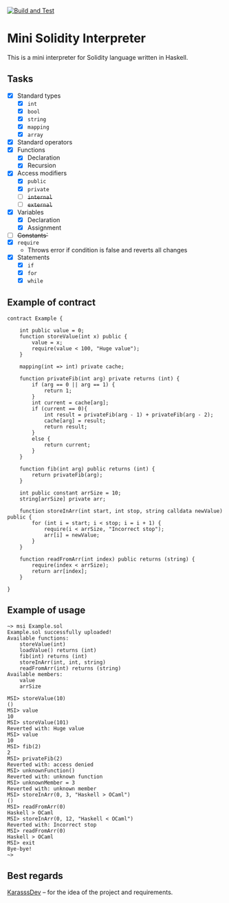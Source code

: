 [![Build and Test](https://github.com/5h15h4k1n9/MSI/actions/workflows/build-and-test.yml/badge.svg)](https://github.com/5h15h4k1n9/MSI/actions/workflows/build-and-test.yml)

# Mini Solidity Interpreter

This is a mini interpreter for Solidity language written in Haskell.

## Tasks
- [x] Standard types
  - [x] `int`
  - [x] `bool`
  - [x] `string`
  - [x] `mapping`
  - [x] `array`
- [x] Standard operators
- [x] Functions
  - [x] Declaration
  - [x] Recursion
- [x] Access modifiers
  - [x] `public`
  - [x] `private`
  - [ ] ~~`internal`~~
  - [ ] ~~`external`~~
- [x] Variables
  - [x] Declaration
  - [x] Assignment
- [ ] ~~Constants`~~
- [x] `require`
  - Throws error if condition is false and reverts all changes
- [x] Statements
  - [x] `if`
  - [x] `for`
  - [x] `while` 

## Example of contract

```solidity
contract Example {

    int public value = 0;
    function storeValue(int x) public {	
        value = x;
        require(value < 100, "Huge value");
    }

    mapping(int => int) private cache;

    function privateFib(int arg) private returns (int) {
        if (arg == 0 || arg == 1) {
            return 1;
        }
        int current = cache[arg];
        if (current == 0){
            int result = privateFib(arg - 1) + privateFib(arg - 2);
            cache[arg] = result;
            return result;
        }
        else {
            return current;
        }
    }

    function fib(int arg) public returns (int) {
        return privateFib(arg);
    }

    int public constant arrSize = 10;	
    string[arrSize] private arr;

    function storeInArr(int start, int stop, string calldata newValue) public {
        for (int i = start; i < stop; i = i + 1) {
            require(i < arrSize, "Incorrect stop");
            arr[i] = newValue;
        }
    }

    function readFromArr(int index) public returns (string) {
        require(index < arrSize);
        return arr[index];
    }

}
```

## Example of usage

```
~> msi Example.sol
Example.sol successfully uploaded!
Available functions:
    storeValue(int)
    loadValue() returns (int)
    fib(int) returns (int)
    storeInArr(int, int, string)
    readFromArr(int) returns (string)
Available members:
    value
    arrSize

MSI> storeValue(10)
()
MSI> value
10
MSI> storeValue(101)
Reverted with: Huge value
MSI> value
10
MSI> fib(2)
2
MSI> privateFib(2)
Reverted with: access denied
MSI> unknownFunction()
Reverted with: unknown function
MSI> unknownMember = 3
Reverted with: unknown member
MSI> storeInArr(0, 3, "Haskell > OCaml")
()
MSI> readFromArr(0)
Haskell > OCaml
MSI> storeInArr(0, 12, "Haskell < OCaml")
Reverted with: Incorrect stop
MSI> readFromArr(0)
Haskell > OCaml
MSI> exit
Bye-bye!
~>
```

## Best regards

[KarasssDev](https://github.com/KarasssDev) – for the idea of the project and requirements.
